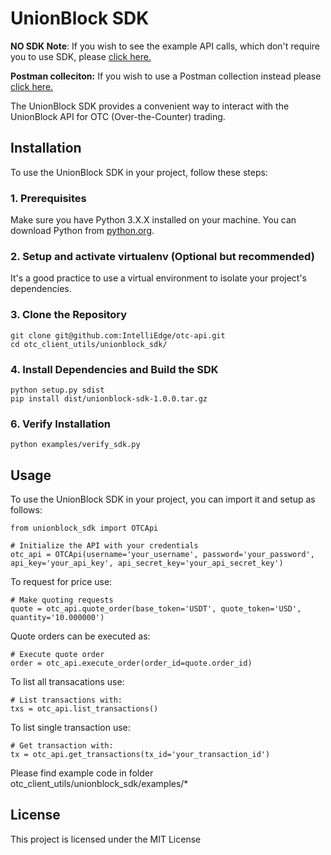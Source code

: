 # UnionBlock SDK

**NO SDK Note**: If you wish to see the example API calls, which don't require you to use SDK, please [click here.](https://github.com/IntelliEdge/unionblock-api-sdk/tree/main/standalone_examples)

**Postman colleciton:** If you wish to use a Postman collection instead please  [click here.](https://github.com/IntelliEdge/unionblock-api-sdk/tree/main/postman_examples)

The UnionBlock SDK provides a convenient way to interact with the UnionBlock API for OTC (Over-the-Counter) trading.

## Installation

To use the UnionBlock SDK in your project, follow these steps:

### 1. Prerequisites

Make sure you have Python 3.X.X installed on your machine. You can download Python from [python.org](https://www.python.org/).

### 2. Setup and activate virtualenv (Optional but recommended)

It's a good practice to use a virtual environment to isolate your project's dependencies. 

### 3. Clone the Repository

```
git clone git@github.com:IntelliEdge/otc-api.git
cd otc_client_utils/unionblock_sdk/
```

### 4. Install Dependencies and Build the SDK

```
python setup.py sdist
pip install dist/unionblock-sdk-1.0.0.tar.gz
```

### 6. Verify Installation

```
python examples/verify_sdk.py
```

## Usage

To use the UnionBlock SDK in your project, you can import it and setup as follows:

```
from unionblock_sdk import OTCApi

# Initialize the API with your credentials
otc_api = OTCApi(username='your_username', password='your_password', api_key='your_api_key', api_secret_key='your_api_secret_key')
```


To request for price use:

```
# Make quoting requests
quote = otc_api.quote_order(base_token='USDT', quote_token='USD', quantity='10.000000')
```


Quote orders can be executed as:

```
# Execute quote order
order = otc_api.execute_order(order_id=quote.order_id)
```


To list all transacations use:

```
# List transactions with:
txs = otc_api.list_transactions()
```


To list single transaction use:

```
# Get transaction with:
tx = otc_api.get_transactions(tx_id='your_transaction_id')
```

Please find example code in folder otc_client_utils/unionblock_sdk/examples/*

## License

This project is licensed under the MIT License


